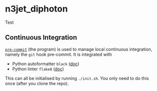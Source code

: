 # n3jet_diphoton

Test

## Continuous Integration
[`pre-commit`](https://pre-commit.com/) (the program) is used to manage local continuous integration, namely the `git` hook pre-commit.
It is integrated with
* Python autoformatter `black` ([doc](https://black.readthedocs.io/en/stable/version_control_integration.html))
* Python linter `flake8` ([doc](https://flake8.pycqa.org/en/latest/user/using-hooks.html))

This can all be initialised by running `./init.sh`.
You only need to do this once (after you clone the repo).
